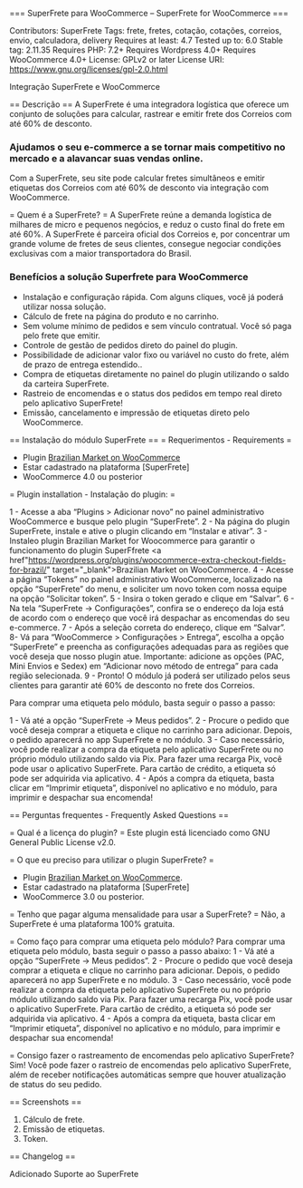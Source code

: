 === SuperFrete para WooCommerce – SuperFrete for WooCommerce ===

Contributors: SuperFrete
Tags: frete, fretes, cotação, cotações, correios, envio, calculadora, delivery
Requires at least: 4.7
Tested up to: 6.0
Stable tag: 2.11.35
Requires PHP: 7.2+
Requires Wordpress 4.0+ 
Requires WooCommerce 4.0+
License: GPLv2 or later
License URI: https://www.gnu.org/licenses/gpl-2.0.html

Integração SuperFrete e WooCommerce

== Descrição ==
A SuperFrete é uma integradora logística que oferece um conjunto de soluções para calcular, rastrear e emitir frete dos Correios com até 60% de desconto.

### Ajudamos o seu e-commerce a se tornar mais competitivo no mercado e a alavancar suas vendas online. ###

Com a SuperFrete, seu site pode calcular fretes simultâneos e emitir etiquetas dos Correios com até 60% de desconto via integração com WooCommerce.

= Quem é a SuperFrete? =
A SuperFrete reúne a demanda logística de milhares de micro e pequenos negócios, e reduz o custo final do frete em até 60%.
A SuperFrete é parceira oficial dos Correios e, por concentrar um grande volume de fretes de seus clientes, consegue negociar condições exclusivas com a maior transportadora do Brasil.

### Benefícios a solução Superfrete para WooCommerce ###
- Instalação e configuração rápida. Com alguns cliques, você já poderá utilizar nossa solução.
- Cálculo de frete na página do produto e no carrinho.
- Sem volume mínimo de pedidos e sem vínculo contratual. Você só paga pelo frete que emitir.
- Controle de gestão de pedidos direto do painel do plugin.
- Possibilidade de adicionar valor fixo ou variável no custo do frete, além de prazo de entrega estendido..
- Compra de etiquetas diretamente no painel do plugin utilizando o saldo da carteira SuperFrete.
- Rastreio de encomendas e o status dos pedidos em tempo real direto pelo aplicativo SuperFrete!
- Emissão, cancelamento e impressão de etiquetas direto pelo WooCommerce.

== Instalação do módulo SuperFrete ==
= Requerimentos - Requirements =

- Plugin [Brazilian Market on WooCommerce](https://wordpress.org/plugins/woocommerce-extra-checkout-fields-for-brazil)
- Estar cadastrado na plataforma [SuperFrete]
- WooCommerce 4.0 ou posterior

= Plugin installation - Instalação do plugin: =

1 - Acesse a aba “Plugins > Adicionar novo” no painel administrativo WooCommerce e busque pelo plugin “SuperFrete”.
2 - Na página do plugin SuperFrete, instale e ative o plugin clicando em “Instalar e ativar”.
3 - Instaleo plugin Brazilian Market for Woocommerce para garantir o funcionamento do plugin SuperFfrete
<a href"https://wordpress.org/plugins/woocommerce-extra-checkout-fields-for-brazil/" target="_blank">Brazilian Market on WooCommerce</a>.
4 - Acesse a página “Tokens” no painel administrativo WooCommerce, localizado na opção “SuperFrete” do menu, e soliciter um novo token com nossa equipe na opção “Solicitar token”.
5 - Insira o token gerado e clique em “Salvar”.
6 - Na tela “SuperFrete -> Configurações”, confira se o endereço da loja está de acordo com o endereço que você irá despachar as encomendas do seu e-commerce. 
7 - Após a seleção correta do endereço, clique em “Salvar”.
8- Vá para “WooCommerce > Configurações > Entrega”, escolha a opção “SuperFrete” e preencha as configurações adequadas para as regiões que você deseja que nosso plugin atue. Importante: adicione as opções (PAC, Mini Envios e Sedex) em “Adicionar novo método de entrega” para cada região selecionada.
9 -  Pronto! O módulo já poderá ser utilizado pelos seus clientes para garantir até 60% de desconto no frete dos Correios.

Para comprar uma etiqueta pelo módulo, basta seguir o passo a passo:

1 -  Vá até a opção “SuperFrete -> Meus pedidos”.
2 - Procure o pedido que você deseja comprar a etiqueta e clique no carrinho para adicionar. Depois, o pedido aparecerá no app SuperFrete e no módulo. 
3 - Caso necessário, você pode realizar a compra da etiqueta pelo aplicativo SuperFrete ou no próprio módulo utilizando saldo via Pix. Para fazer uma recarga Pix, você pode usar o aplicativo SuperFrete. Para cartão de crédito, a etiqueta só pode ser adquirida via aplicativo. 
4 - Após a compra da etiqueta, basta clicar em “Imprimir etiqueta”, disponível no aplicativo e no módulo, para imprimir e despachar sua encomenda!

== Perguntas frequentes - Frequently Asked Questions ==

= Qual é a licença do plugin? =
Este plugin está licenciado como GNU General Public License v2.0.

= O que eu preciso para utilizar o plugin SuperFrete? =
* Plugin [Brazilian Market on WooCommerce](https://wordpress.org/plugins/woocommerce-extra-checkout-fields-for-brazil).
* Estar cadastrado na plataforma [SuperFrete]
* WooCommerce 3.0 ou posterior.

= Tenho que pagar alguma mensalidade para usar a SuperFrete? =
Não, a SuperFrete é uma plataforma 100% gratuita.

= Como faço para comprar uma etiqueta pelo módulo?
Para comprar uma etiqueta pelo módulo, basta seguir o passo a passo abaixo:
1 -  Vá até a opção “SuperFrete -> Meus pedidos”.
2 - Procure o pedido que você deseja comprar a etiqueta e clique no carrinho para adicionar. Depois, o pedido aparecerá no app SuperFrete e no módulo. 
3 - Caso necessário, você pode realizar a compra da etiqueta pelo aplicativo SuperFrete ou no próprio módulo utilizando saldo via Pix. Para fazer uma recarga Pix, você pode usar o aplicativo SuperFrete. Para cartão de crédito, a etiqueta só pode ser adquirida via aplicativo. 
4 - Após a compra da etiqueta, basta clicar em “Imprimir etiqueta”, disponível no aplicativo e no módulo, para imprimir e despachar sua encomenda!

= Consigo fazer o rastreamento de encomendas pelo aplicativo SuperFrete?
Sim! Você pode fazer o rastreio de encomendas pelo aplicativo SuperFrete, além de receber notificações automáticas sempre que houver atualização de status do seu pedido.

== Screenshots ==
1. Cálculo de frete.
2. Emissão de etiquetas.
3. Token.

== Changelog ==

Adicionado Suporte ao SuperFrete